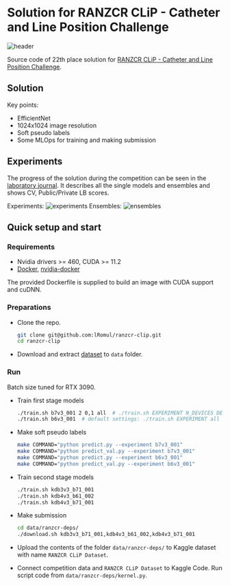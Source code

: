 # Solution for RANZCR CLiP - Catheter and Line Position Challenge

![header](https://user-images.githubusercontent.com/11138870/111442192-23d49a80-8719-11eb-8d4b-7828bdf5632f.png)

Source code of 22th place solution for [RANZCR CLiP - Catheter and Line Position Challenge](https://www.kaggle.com/c/ranzcr-clip-catheter-line-classification).

## Solution 

Key points: 
* EfficientNet
* 1024x1024 image resolution
* Soft pseudo labels
* Some MLOps for training and making submission

## Experiments

The progress of the solution during the competition can be seen in the [laboratory journal](https://docs.google.com/spreadsheets/d/112wrfuQjNXEFyqQLVhu79Vf0uOabnZ1MaayEts2Gvto/edit?usp=sharing).
It describes all the single models and ensembles and shows CV, Public/Private LB scores.

Experiments:
![experiments](https://user-images.githubusercontent.com/11138870/111452823-f3462e00-8723-11eb-8df1-cb2fc6b17806.png)
Ensembles:
![ensembles](https://user-images.githubusercontent.com/11138870/111445449-79f70d00-871c-11eb-8bc0-56c843f30f6c.png)

## Quick setup and start 

### Requirements 

*  Nvidia drivers >= 460, CUDA >= 11.2
*  [Docker](https://www.docker.com/), [nvidia-docker](https://github.com/NVIDIA/nvidia-docker) 

The provided Dockerfile is supplied to build an image with CUDA support and cuDNN.


### Preparations 

* Clone the repo. 
    ```bash
    git clone git@github.com:lRomul/ranzcr-clip.git
    cd ranzcr-clip
    ```

* Download and extract [dataset](https://www.kaggle.com/c/ranzcr-clip-catheter-line-classification/data) to `data` folder.

### Run

Batch size tuned for RTX 3090.

* Train first stage models
  ```bash
  ./train.sh b7v3_001 2 0,1 all  # ./train.sh EXPERIMENT N_DEVICES DEVICES FOLDS
  ./train.sh b6v3_001  # default settings: ./train.sh EXPERIMENT all all all
  ```

* Make soft pseudo labels
  ```bash
  make COMMAND="python predict.py --experiment b7v3_001"
  make COMMAND="python predict_val.py --experiment b7v3_001"
  make COMMAND="python predict.py --experiment b6v3_001"
  make COMMAND="python predict_val.py --experiment b6v3_001"
  ```

* Train second stage models
  ```bash
  ./train.sh kdb3v3_b71_001
  ./train.sh kdb4v3_b61_002
  ./train.sh kdb4v3_b71_001
  ```

* Make submission
  ```bash
  cd data/ranzcr-deps/
  ./download.sh kdb3v3_b71_001,kdb4v3_b61_002,kdb4v3_b71_001 
  ```

* Upload the contents of the folder `data/ranzcr-deps/` to Kaggle dataset with name `RANZCR CLiP Dataset`.

* Connect competition data and `RANZCR CLiP Dataset` to Kaggle Code. Run script code from `data/ranzcr-deps/kernel.py`.

